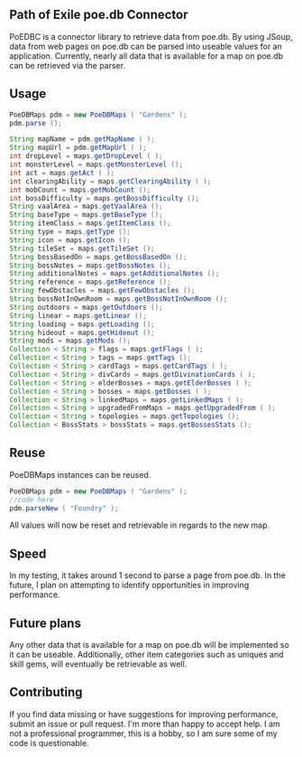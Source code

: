 ## Path of Exile poe.db Connector
PoEDBC is a connector library to retrieve data from poe.db. By using JSoup, data from web pages on poe.db can be parsed into useable values for an application. Currently, nearly all data that is available for a map on poe.db can be retrieved via the parser.

## Usage

```java
PoeDBMaps pdm = new PoeDBMaps ( "Gardens" );
pdm.parse ();

String mapName = pdm.getMapName ( );
String mapUrl = pdm.getMapUrl ( );
int dropLevel = maps.getDropLevel ( );
int monsterLevel = maps.getMonsterLevel ();
int act = maps.getAct ( );
int clearingAbility = maps.getClearingAbility ( );
int mobCount = maps.getMobCount ();
int bossDifficulty = maps.getBossDifficulty ();
String vaalArea = maps.getVaalArea ();
String baseType = maps.getBaseType ();
String itemClass = maps.getItemClass ();
String type = maps.getType ();
String icon = maps.getIcon ();
String tileSet = maps.getTileSet ();
String bossBasedOn = maps.getBossBasedOn ();
String bossNotes = maps.getBossNotes ();
String additionalNotes = maps.getAdditionalNotes ();
String reference = maps.getReference ();
String fewObstacles = maps.getFewObstacles ();
String bossNotInOwnRoom = maps.getBossNotInOwnRoom ();
String outdoors = maps.getOutdoors ();
String linear = maps.getLinear ();
String loading = maps.getLoading ();
String hideout = maps.getHideout ();
String mods = maps.getMods ();
Collection < String > flags = maps.getFlags ( );
Collection < String > tags = maps.getTags ();
Collection < String > cardTags = maps.getCardTags ( );
Collection < String > divCards = maps.getDivinationCards ( );
Collection < String > elderBosses = maps.getElderBosses ( );
Collection < String > bosses = maps.getBosses ( );
Collection < String > linkedMaps = maps.getLinkedMaps ( );
Collection < String > upgradedFromMaps = maps.getUpgradedFrom ( );
Collection < String > topologies = maps.getTopologies ();
Collection < BossStats > bossStats = maps.getBossesStats ();
```
## Reuse
PoeDBMaps instances can be reused.
```java
PoeDBMaps pdm = new PoeDBMaps ( "Gardens" );
//code here
pdm.parseNew ( "Foundry" );
```
All values will now be reset and retrievable in regards to the new map.

## Speed
In my testing, it takes around 1 second to parse a page from poe.db. In the future, I plan on attempting to identify opportunities in improving performance.

## Future plans
Any other data that is available for a map on poe.db will be implemented so it can be useable. Additionally, other item categories such as uniques and skill gems, will eventually be retrievable as well.

## Contributing
If you find data missing or have suggestions for improving performance, submit an issue or pull request. I'm more than happy to accept help. I am not a professional programmer, this is a hobby, so I am sure some of my code is questionable.

